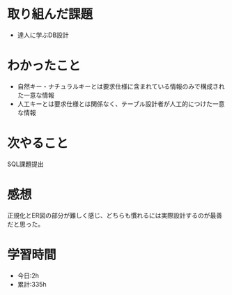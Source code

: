 # 取り組んだ課題
  - 達人に学ぶDB設計
# わかったこと

- 自然キー・ナチュラルキーとは要求仕様に含まれている情報のみで構成された一意な情報
- 人工キーとは要求仕様とは関係なく、テーブル設計者が人工的につけた一意な情報 

# 次やること
SQL課題提出
# 感想
正規化とER図の部分が難しく感じ、どちらも慣れるには実際設計するのが最善だと思った。

# 学習時間
- 今日:2h
- 累計:335h